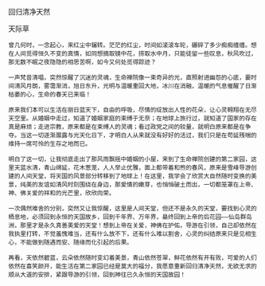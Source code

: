 回归清净天然

天际草


    曾几何时，一念起心，来红尘中辗转。茫茫的红尘，时间如滚滚车轮，碾碎了多少痴痴缠缠。想在人间觅得恒久不变的真情，如同想摘取镜中花，捞取水中月，只能徒留一些叹息，秋风吹过，那无数不眠之夜隐隐的相思苦啊，如今又何处觅得踪迹？

    一声梵音清唱，突然惊醒了沉迷的灵魂，生命禅院像一束奇异的光，直照射进幽怨的心底，霎时间清风月朗，雾霭渐消，旭日东升，光明与温暖重回大地，冰川在消融，温暖的气息催醒了日渐枯萎的心，生命的春天已来临！

    原来我们本可以生活在丽日蓝天下，自由的呼吸，尽情的绽放出人性的花朵，让心灵翱翔在无尽天空里。从婚姻中走过，知道了婚姻家庭的束缚于无奈；在地球上旅行过，就知道了国家的存在真是麻烦；走进宗教，原来都是在束缚人的灵魂；看过政党之间的较量，就明白原来都是在争夺。当这一切逐渐展露与光天化日下，才明白人从来就没有好好的活过，我们只是在苟延残喘的维持一席可怜的生存之地而已。

    明白了这一切，让我彻底走出了那风雨飘摇中婚姻的小屋，来到了生命禅院创建的第二家园，这里天蓝水清，青山绵延，花木葱茏，人人举止优雅，面上都带着和煦的春风，原来是雪峰导游创建的人间天堂，将天国的风景部分转移到了地球上！在这里，我学会了欣赏大自然随时变换的美景，纯美的友谊如清风时刻围绕在身边，那爱情的嫩芽，也悄悄破土而出，一切都笼罩在上帝、神、佛关爱的祥和的光芒里，欣欣向荣。

    一次偶然难舍的分别，突然又让我惊醒，这里是人间天堂，但还不是永久的天堂，要找到心灵的栖息地，必须回到永恒的天国故乡，回到千年界、万年界，最终回到上帝的后花园——仙岛群岛洲，那里才是永久真善美爱的天堂！想到上帝在关爱，神佛在护佑，导游在引领，自己却依然在我执里打转，不觉羞愧难当，还有什么放不下，还有什么难以割舍，心灵的纠结原来只是见相生心，不能做到随遇而安、随缘而化引起的后果。

    再看，天依然碧蓝，云朵依然随时变幻着美景，青山依然苍翠，鲜花依然有开有败，可爱的人们依然在喜笑颜开，能生活在第二家园已经是莫大的福分，我愿意重新回归清净天然，无欲无求的顺从大道的安排，紧跟导游的引领，回到神往已久永恒的天国故园！



